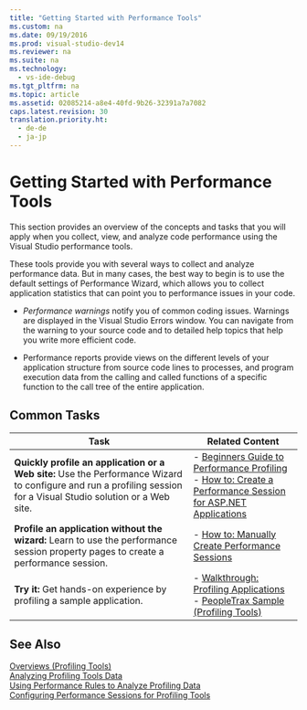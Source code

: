 ```yaml
---
title: "Getting Started with Performance Tools"
ms.custom: na
ms.date: 09/19/2016
ms.prod: visual-studio-dev14
ms.reviewer: na
ms.suite: na
ms.technology: 
  - vs-ide-debug
ms.tgt_pltfrm: na
ms.topic: article
ms.assetid: 02085214-a8e4-40fd-9b26-32391a7a7082
caps.latest.revision: 30
translation.priority.ht: 
  - de-de
  - ja-jp
---
```

# Getting Started with Performance Tools
This section provides an overview of the concepts and tasks that you will apply when you collect, view, and analyze code performance using the Visual Studio performance tools.  
  
 These tools provide you with several ways to collect and analyze performance data. But in many cases, the best way to begin is to use the default settings of Performance Wizard, which allows you to  collect application statistics that can point you to performance issues in your code.  
  
-   *Performance warnings* notify you of common coding issues. Warnings are displayed in the Visual Studio Errors window. You can navigate from the warning to your source code and to detailed help topics that help you write more efficient code.  
  
-   Performance reports provide views on the different levels of your application structure from source code lines to processes, and program execution data from the calling and called functions of a specific function to the call tree of the entire application.  
  
## Common Tasks  
  
|Task|Related Content|  
|----------|---------------------|  
|**Quickly profile an application or a Web site:** Use the Performance Wizard to configure and run a profiling session for a Visual Studio solution or a Web site.|-   [Beginners Guide to Performance Profiling](../vs140/Beginners-Guide-to-Performance-Profiling.md)<br />-   [How to: Create a Performance Session for ASP.NET Applications](../vs140/How-to--Collect-Performance-Data-for-a-Web-Site.md)|  
|**Profile an application without the wizard:** Learn to use the performance session property pages to create a performance session.|-   [How to: Manually Create Performance Sessions](../vs140/How-to--Manually-Create-Performance-Sessions.md)|  
|**Try it:** Get hands-on experience by profiling a sample application.|-   [Walkthrough: Profiling Applications](../vs140/Walkthrough--Identifying-Performance-Problems.md)<br />-   [PeopleTrax Sample (Profiling Tools)](../vs140/PeopleTrax-Sample--Profiling-Tools-.md)|  
  
## See Also  
 [Overviews (Profiling Tools)](../vs140/Overviews--Performance-Tools-.md)   
 [Analyzing Profiling Tools Data](../vs140/Analyzing-Performance-Tools-Data.md)   
 [Using Performance Rules to Analyze Profiling Data](../vs140/Using-Performance-Rules-to-Analyze-Data.md)   
 [Configuring Performance Sessions for Profiling Tools](../vs140/Configuring-Performance-Sessions.md)